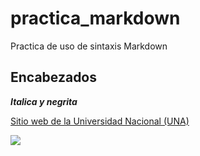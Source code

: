 # practica_markdown
Practica de uso de sintaxis Markdown

## Encabezados
***Italica y negrita***

[Sitio web de la Universidad Nacional (UNA)](https://www.una.ac.cr/)

![](https://upload.wikimedia.org/wikipedia/commons/thumb/1/1b/R_logo.svg/200px-R_logo.svg.png
)

